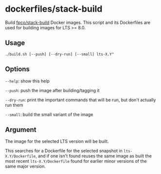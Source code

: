 dockerfiles/stack-build
=======================

Build [fpco/stack-build](https://hub.docker.com/r/fpco/stack-build/) Docker
images. This script and its Dockerfiles are used for building images for LTS >=
8.0.

Usage
-----

    ./build.sh [--push] [--dry-run] [--small] lts-X.Y"

Options
-------

`--help`: show this help

`--push`: push the image after building/tagging it

`--dry-run`: print the important commands that will be run, but don't actually
    run them

`--small`: build the small variant of the image

Argument
---------

The image for the selected LTS version will be built.

This searches for a Dockerfile for the selected snapshot in
`lts-X.Y/Dockerfile`, and if one isn't found reuses the same image as built the
most recent `lts-X.Y/Dockerfile` found for earlier minor versions of the same
major version.
